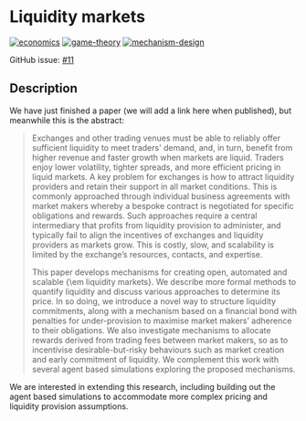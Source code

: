 # Liquidity markets

[![economics](https://img.shields.io/badge/-economics-%23f461ba.svg?maxAge=25000)](https://github.com/vegaprotocol/research/labels/economics) [![game-theory](https://img.shields.io/badge/-game--theory-%238af7ec.svg?maxAge=25000)](https://github.com/vegaprotocol/research/labels/game-theory) [![mechanism-design](https://img.shields.io/badge/-mechanism--design-%23e0d61f.svg?maxAge=25000)](https://github.com/vegaprotocol/research/labels/mechanism-design)

GitHub issue: [#11](https://github.com/vegaprotocol/research/issues/11)

## Description

We have just finished a paper (we will add a link here when published), but meanwhile this is the abstract:

> Exchanges and other trading venues must be able to reliably offer sufficient liquidity to meet traders' demand, and, in turn, benefit from higher revenue and faster growth when markets are liquid. Traders enjoy lower volatility, tighter spreads, and more efficient pricing in liquid markets. A key problem for exchanges is how to attract liquidity providers and retain their support in all market conditions. This is commonly approached through individual business agreements with market makers whereby a bespoke contract is negotiated for specific obligations and rewards. Such approaches require a central intermediary that profits from liquidity provision to administer, and typically fail to align the incentives of exchanges and liquidity providers as markets grow. This is costly, slow, and scalability is limited by the exchange’s resources, contacts, and expertise.
>
> This paper develops mechanisms for creating open, automated and scalable {\em liquidity markets}. We describe more formal methods to quantify liquidity and discuss various approaches to determine its price. In so doing, we introduce a novel way to structure liquidity commitments, along with a mechanism based on a financial bond with penalties for under-provision to maximise market makers’ adherence to their obligations. We also investigate mechanisms to allocate rewards derived from trading fees between market makers, so as to incentivise desirable-but-risky behaviours such as market creation and early commitment of liquidity. We complement this work with several agent based simulations exploring the proposed mechanisms.

We are interested in extending this research, including building out the agent based simulations to accommodate more complex pricing and liquidity provision assumptions.
